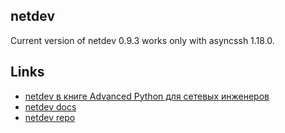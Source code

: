 ## netdev

Current version of netdev 0.9.3 works only with asyncssh 1.18.0.

## Links

* [netdev в книге Advanced Python для сетевых инженеров](https://advpyneng.readthedocs.io/ru/latest/book/17_async_libraries/netdev.html)
* [netdev docs](https://netdev.readthedocs.io/en/stable/index.html)
* [netdev repo](https://github.com/selfuryon/netdev)
